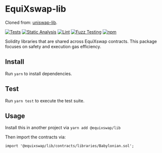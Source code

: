 # EquiXswap-lib

Cloned from: [uniswap-lib](https://github.com/Uniswap/solidity-lib/commit/c01640b0f0f1d8a85cba8de378cc48469fcfd9a6).

[![Tests](https://github.com/equiXswap/EquiXswap-lib/workflows/Tests/badge.svg)](https://github.com/equiXswap/EquiXswap-lib/actions?query=workflow%3ATests)
[![Static Analysis](https://github.com/equiXswap/EquiXswap-lib/workflows/Static%20Analysis/badge.svg)](https://github.com/equiXswap/EquiXswap-lib/actions?query=workflow%3A%22Static+Analysis%22)
[![Lint](https://github.com/equiXswap/EquiXswap-lib/workflows/Lint/badge.svg)](https://github.com/equiXswap/EquiXswap-lib/actions?query=workflow%3ALint)
[![Fuzz Testing](https://github.com/equiXswap/EquiXswap-lib/workflows/Fuzz%20Testing/badge.svg)](https://github.com/equiXswap/EquiXswap-lib/actions?query=workflow%3A%22Fuzz+Testing%22)
[![npm](https://img.shields.io/npm/v/@equixswap/lib)](https://unpkg.com/@equixswap/lib@latest/)

Solidity libraries that are shared across EquiXswap contracts. This package focuses on safety and execution gas efficiency.

## Install

Run `yarn` to install dependencies.

## Test

Run `yarn test` to execute the test suite.

## Usage

Install this in another project via `yarn add @equixswap/lib`

Then import the contracts via:

```solidity
import '@equixswap/lib/contracts/libraries/Babylonian.sol';

```
